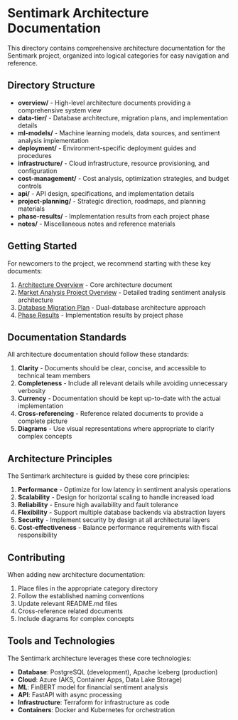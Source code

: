 # Sentimark Architecture Documentation

This directory contains comprehensive architecture documentation for the Sentimark project, organized into logical categories for easy navigation and reference.

## Directory Structure

- **overview/** - High-level architecture documents providing a comprehensive system view
- **data-tier/** - Database architecture, migration plans, and implementation details
- **ml-models/** - Machine learning models, data sources, and sentiment analysis implementation
- **deployment/** - Environment-specific deployment guides and procedures
- **infrastructure/** - Cloud infrastructure, resource provisioning, and configuration
- **cost-management/** - Cost analysis, optimization strategies, and budget controls
- **api/** - API design, specifications, and implementation details
- **project-planning/** - Strategic direction, roadmaps, and planning materials
- **phase-results/** - Implementation results from each project phase
- **notes/** - Miscellaneous notes and reference materials

## Getting Started

For newcomers to the project, we recommend starting with these key documents:

1. [Architecture Overview](overview/architecture_overview.md) - Core architecture document
2. [Market Analysis Project Overview](overview/market_analysis_project_overview.md) - Detailed trading sentiment analysis architecture
3. [Database Migration Plan](data-tier/database_migration_plan.md) - Dual-database architecture approach
4. [Phase Results](phase-results/) - Implementation results by project phase

## Documentation Standards

All architecture documentation should follow these standards:

1. **Clarity** - Documents should be clear, concise, and accessible to technical team members
2. **Completeness** - Include all relevant details while avoiding unnecessary verbosity
3. **Currency** - Documentation should be kept up-to-date with the actual implementation
4. **Cross-referencing** - Reference related documents to provide a complete picture
5. **Diagrams** - Use visual representations where appropriate to clarify complex concepts

## Architecture Principles

The Sentimark architecture is guided by these core principles:

1. **Performance** - Optimize for low latency in sentiment analysis operations
2. **Scalability** - Design for horizontal scaling to handle increased load
3. **Reliability** - Ensure high availability and fault tolerance
4. **Flexibility** - Support multiple database backends via abstraction layers
5. **Security** - Implement security by design at all architectural layers
6. **Cost-effectiveness** - Balance performance requirements with fiscal responsibility

## Contributing

When adding new architecture documentation:

1. Place files in the appropriate category directory
2. Follow the established naming conventions
3. Update relevant README.md files
4. Cross-reference related documents
5. Include diagrams for complex concepts

## Tools and Technologies

The Sentimark architecture leverages these core technologies:

- **Database**: PostgreSQL (development), Apache Iceberg (production)
- **Cloud**: Azure (AKS, Container Apps, Data Lake Storage)
- **ML**: FinBERT model for financial sentiment analysis
- **API**: FastAPI with async processing
- **Infrastructure**: Terraform for infrastructure as code
- **Containers**: Docker and Kubernetes for orchestration